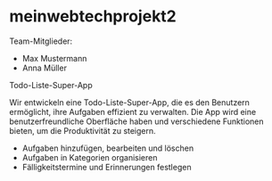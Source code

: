 # meinwebtechprojekt2

Team-Mitglieder: 
- Max Mustermann
- Anna Müller

Todo-Liste-Super-App

Wir entwickeln eine Todo-Liste-Super-App, die es den Benutzern ermöglicht, ihre Aufgaben effizient zu verwalten. Die App wird eine benutzerfreundliche Oberfläche haben und verschiedene Funktionen bieten, um die Produktivität zu steigern.
- Aufgaben hinzufügen, bearbeiten und löschen
- Aufgaben in Kategorien organisieren
- Fälligkeitstermine und Erinnerungen festlegen